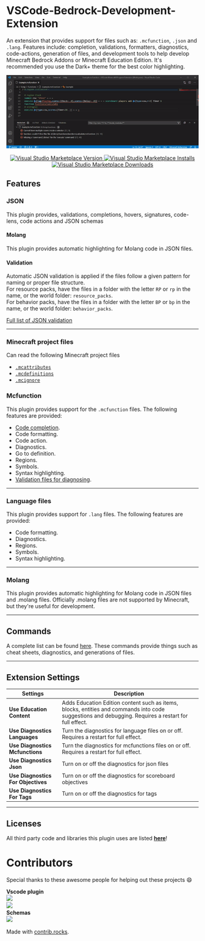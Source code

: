 # VSCode-Bedrock-Development-Extension

An extension that provides support for files such as: `.mcfunction`, `.json` and `.lang`. Features include: completion, validations, formatters, diagnostics,
code-actions, generation of files, and development tools to help develop Minecraft Bedrock Addons or Minecraft Education Edition. It's recommended you use the Dark+ theme for the
best color highlighting.

![overview](documentation/resources/overview.gif)

<p align="center">
  <a href="https://marketplace.visualstudio.com/items?itemName=BlockceptionLtd.blockceptionvscodeminecraftbedrockdevelopmentextension">
  <img alt="Visual Studio Marketplace Version" src="https://img.shields.io/visual-studio-marketplace/v/BlockceptionLtd.blockceptionvscodeminecraftbedrockdevelopmentextension?style=for-the-badge">
    <img alt="Visual Studio Marketplace Installs" src="https://img.shields.io/visual-studio-marketplace/i/BlockceptionLtd.blockceptionvscodeminecraftbedrockdevelopmentextension?style=for-the-badge">
    <img alt="Visual Studio Marketplace Downloads" src="https://img.shields.io/visual-studio-marketplace/d/BlockceptionLtd.blockceptionvscodeminecraftbedrockdevelopmentextension?style=for-the-badge">
  </a>
</p>

## Features

### JSON

This plugin provides, validations, completions, hovers, signatures, code-lens, code actions and JSON schemas

#### Molang

This plugin provides automatic highlighting for Molang code in JSON files.

#### Validation

Automatic JSON validation is applied if the files follow a given pattern for naming or proper file structure.  
For resource packs, have the files in a folder with the letter `RP` or `rp` in the name, or the world folder: `resource_packs`.  
For behavior packs, have the files in a folder with the letter `BP` or `bp` in the name, or the world folder: `behavior_packs`.

[Full list of JSON validation](https://github.com/Blockception/minecraft-bedrock-language-server/blob/main/documentation/Json%20Validation.md)

---

### Minecraft project files

Can read the following Minecraft project files

- [`.mcattributes`](./documentation/project/MCAttributes.md)
- [`.mcdefinitions`](./documentation/project/MCDefinitions.md)
- [`.mcignore`](./documentation/project/MCIgnore.md)

### Mcfunction

This plugin provides support for the `.mcfunction` files. The following features are provided:

- [Code completion](documentation/completion/Mcfunctions.md).
- Code formatting.
- Code action.
- Diagnostics.
- Go to definition.
- Regions.
- Symbols.
- Syntax highlighting.
- [Validation files for diagnosing](documentation/Commands.md).

---

### Language files

This plugin provides support for `.lang` files. The following features are provided:

- Code formatting.
- Diagnostics.
- Regions.
- Symbols.
- Syntax highlighting.

---

### Molang

This plugin provides automatic highlighting for Molang code in JSON files and .molang files. Officially .molang files are not supported by Minecraft, but they're useful for
development.

---

## Commands

A complete list can be found [here](documentation/Commands.md). These commands provide things such as cheat sheets, diagnostics, and generations of files.

---

## Extension Settings

| Settings                           | Description                                                                                                                                          |
| ---------------------------------- | ---------------------------------------------------------------------------------------------------------------------------------------------------- |
| **Use Education Content**          | Adds Education Edition content such as items, blocks, entities and commands into code suggestions and debugging. Requires a restart for full effect. |
| **Use Diagnostics Languages**      | Turn the diagnostics for language files on or off. Requires a restart for full effect.                                                               |
| **Use Diagnostics Mcfunctions**    | Turn the diagnostics for mcfunctions files on or off. Requires a restart for full effect.                                                            |
| **Use Diagnostics Json**           | Turn on or off the diagnostics for json files                                                                                                        |
| **Use Diagnostics For Objectives** | Turn on or off the diagnostics for scoreboard objectives                                                                                             |
| **Use Diagnostics For Tags**       | Turn on or off the diagnostics for tags                                                                                                              |

---

## Licenses

All third party code and libraries this plugin uses are listed [**here**](./LICENSES/Licenses.md)!


# Contributors
Special thanks to these awesome people for helping out these projects 😄

**Vscode plugin**  
<a href="https://github.com/Blockception/minecraft-bedrock-language-server/graphs/contributors">
  <img src="https://contrib.rocks/image?repo=Blockception/minecraft-bedrock-language-server" />
</a>  
<a href="https://github.com/Blockception/VSCode-Bedrock-Development-Extension/graphs/contributors">
  <img src="https://contrib.rocks/image?repo=Blockception/VSCode-Bedrock-Development-Extension" />
</a>  
**Schemas**  
<a href="https://github.com/Blockception/Minecraft-bedrock-json-schemas/graphs/contributors">
  <img src="https://contrib.rocks/image?repo=Blockception/Minecraft-bedrock-json-schemas" />
</a>

Made with [contrib.rocks](https://contrib.rocks).
